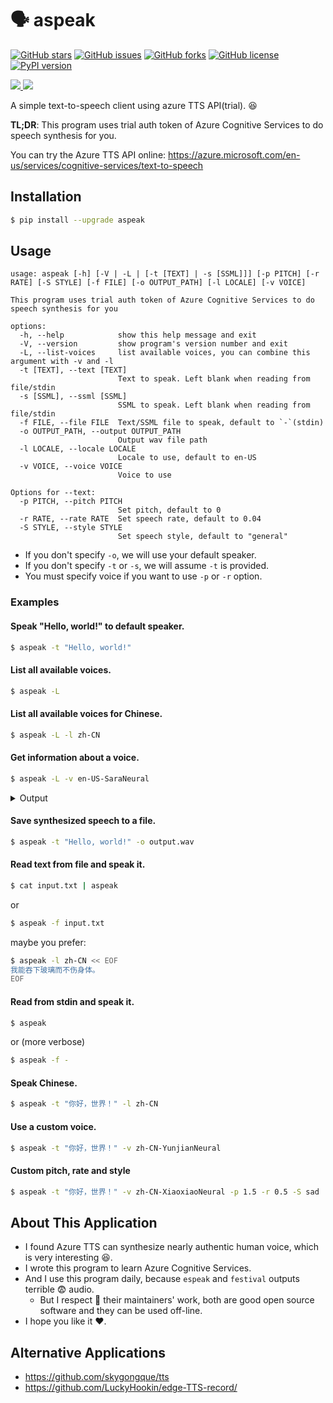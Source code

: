 # :speaking_head: aspeak

[![GitHub stars](https://img.shields.io/github/stars/kxxt/aspeak)](https://github.com/kxxt/aspeak/stargazers)
[![GitHub issues](https://img.shields.io/github/issues/kxxt/aspeak)](https://github.com/kxxt/aspeak/issues)
[![GitHub forks](https://img.shields.io/github/forks/kxxt/aspeak)](https://github.com/kxxt/aspeak/network)
[![GitHub license](https://img.shields.io/github/license/kxxt/aspeak)](https://github.com/kxxt/aspeak/blob/main/LICENSE)
[![PyPI version](https://badge.fury.io/py/aspeak.svg)](https://badge.fury.io/py/aspeak)

<a href="https://github.com/kxxt/aspeak/graphs/contributors" alt="Contributors">
    <img src="https://img.shields.io/github/contributors/kxxt/aspeak" />
</a>
<a href="https://github.com/kxxt/aspeak/pulse" alt="Activity">
    <img src="https://img.shields.io/github/commit-activity/m/kxxt/aspeak" />
</a>


A simple text-to-speech client using azure TTS API(trial). :laughing:

**TL;DR**: This program uses trial auth token of Azure Cognitive Services to do speech synthesis for you.

You can try the Azure TTS API online: https://azure.microsoft.com/en-us/services/cognitive-services/text-to-speech

## Installation

```sh
$ pip install --upgrade aspeak
```

## Usage

```
usage: aspeak [-h] [-V | -L | [-t [TEXT] | -s [SSML]]] [-p PITCH] [-r RATE] [-S STYLE] [-f FILE] [-o OUTPUT_PATH] [-l LOCALE] [-v VOICE]

This program uses trial auth token of Azure Cognitive Services to do speech synthesis for you

options:
  -h, --help            show this help message and exit
  -V, --version         show program's version number and exit
  -L, --list-voices     list available voices, you can combine this argument with -v and -l
  -t [TEXT], --text [TEXT]
                        Text to speak. Left blank when reading from file/stdin
  -s [SSML], --ssml [SSML]
                        SSML to speak. Left blank when reading from file/stdin
  -f FILE, --file FILE  Text/SSML file to speak, default to `-`(stdin)
  -o OUTPUT_PATH, --output OUTPUT_PATH
                        Output wav file path
  -l LOCALE, --locale LOCALE
                        Locale to use, default to en-US
  -v VOICE, --voice VOICE
                        Voice to use

Options for --text:
  -p PITCH, --pitch PITCH
                        Set pitch, default to 0
  -r RATE, --rate RATE  Set speech rate, default to 0.04
  -S STYLE, --style STYLE
                        Set speech style, default to "general"
```

- If you don't specify `-o`, we will use your default speaker.
- If you don't specify `-t` or `-s`, we will assume `-t` is provided.
- You must specify voice if you want to use `-p` or `-r` option.

### Examples

#### Speak "Hello, world!" to default speaker.

```sh
$ aspeak -t "Hello, world!"
```

#### List all available voices.

```sh
$ aspeak -L
```

#### List all available voices for Chinese.

```sh
$ aspeak -L -l zh-CN
```

#### Get information about a voice.

```sh
$ aspeak -L -v en-US-SaraNeural
```

<details>

<summary>
    Output
</summary>

```
Microsoft Server Speech Text to Speech Voice (en-US, SaraNeural)
Display Name: Sara
Local Name: Sara @ en-US
Locale: English (United States)
Gender: Female
ID: en-US-SaraNeural
Styles: ['cheerful', 'angry', 'sad']
Voice Type: Neural
Status: GA
```

</details>

#### Save synthesized speech to a file.

```sh
$ aspeak -t "Hello, world!" -o output.wav
```

#### Read text from file and speak it.

```sh
$ cat input.txt | aspeak
```

or

```sh
$ aspeak -f input.txt
```

maybe you prefer:

```sh
$ aspeak -l zh-CN << EOF
我能吞下玻璃而不伤身体。
EOF
```

#### Read from stdin and speak it.

```sh
$ aspeak
```

or (more verbose)

```sh
$ aspeak -f -
```

#### Speak Chinese.

```sh
$ aspeak -t "你好，世界！" -l zh-CN
```

#### Use a custom voice.

```sh
$ aspeak -t "你好，世界！" -v zh-CN-YunjianNeural
```

#### Custom pitch, rate and style

```sh
$ aspeak -t "你好，世界！" -v zh-CN-XiaoxiaoNeural -p 1.5 -r 0.5 -S sad
```

## About This Application

- I found Azure TTS can synthesize nearly authentic human voice, which is very interesting :laughing:.
- I wrote this program to learn Azure Cognitive Services.
- And I use this program daily, because `espeak` and `festival` outputs terrible :fearful: audio.
    - But I respect :raised_hands: their maintainers' work, both are good open source software and they can be used
      off-line.
- I hope you like it :heart:.

## Alternative Applications

- https://github.com/skygongque/tts
- https://github.com/LuckyHookin/edge-TTS-record/
